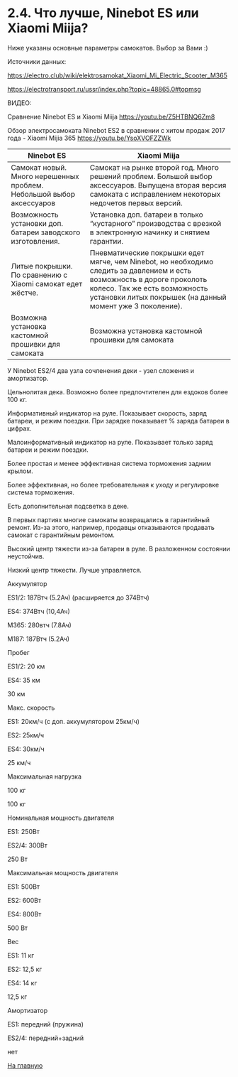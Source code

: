 # 2.4. Что лучше, Ninebot ES или Xiaomi Miija?

Ниже указаны основные параметры самокатов. Выбор за Вами :)

Источники данных:

https://electro.club/wiki/elektrosamokat_Xiaomi_Mi_Electric_Scooter_M365

https://electrotransport.ru/ussr/index.php?topic=48865.0#topmsg 

ВИДЕО:

Сравнение Ninebot ES и Xiaomi Miija https://youtu.be/Z5HTBNQ6Zm8 

Обзор электросамоката Ninebot ES2 в сравнении с хитом продаж 2017 года - Xiaomi Mijia 365 https://youtu.be/YsoXVOFZZWk 

| Ninebot ES | Xiaomi Miija |
|------------|--------------|
| Самокат новый. Много нерешенных проблем.  Небольшой выбор аксессуаров | Самокат на рынке второй год. Много решений проблем. Большой выбор аксессуаров. Выпущена вторая версия самоката с исправлением некоторых недочетов первых версий. |
| Возможность установки доп. батареи заводского изготовления. | Установка доп. батареи в только “кустарного” производства с врезкой в электронную начинку и снятием гарантии. |
| Литые покрышки. По сравнению с Xiaomi самокат едет жёстче. | Пневматические покрышки едет мягче, чем Ninebot, но необходимо следить за давлением и есть возможность в дороге проколоть колесо. Так же  есть возможность установки литых покрышек (на данный момент уже 3 поколение). |
| Возможна установка кастомной прошивки для самоката | Возможна установка кастомной прошивки для самоката |

	

У Ninebot ES2/4 два узла сочленения деки - узел сложения и амортизатор.
	

Цельнолитая дека. Возможно более предпочтителен для ездоков более 100 кг.

	

Информативный индикатор на руле. Показывает скорость, заряд батареи, и режим поездки. При зарядке показывает % заряда батареи в цифрах.

	

Малоинформативный индикатор на руле. Показывает только заряд батареи и режим поездки.

	

Более простая и менее эффективная система торможения задним крылом.
	

Более эффективная, но более требовательная к уходу и регулировке система торможения.

	

Есть дополнительная подсветка в деке.

	

	

	

В первых партиях многие самокаты возвращались в гарантийный ремонт. Из-за этого, например, продавцы отказываются продавать самокат с гарантийным ремонтом.

	

Высокий центр тяжести из-за батареи в руле. В разложенном состоянии неустойчив.
	

Низкий центр тяжести. Лучше управляется.

Аккумулятор
	

ES1/2: 187Втч (5.2Ач) (расширяется до 374Втч)

ES4: 374Втч (10,4Ач)
	

M365: 280втч (7.8Ач)

M187: 187Втч (5.2Ач)

Пробег
	

ES1/2: 20 км

ES4: 35 км
	

30 км

Макс. скорость
	

ES1: 20км/ч (с доп. аккумулятором 25км/ч)

ES2: 25км/ч

ES4: 30км/ч
	

25 км/ч

Максимальная нагрузка
	

100 кг
	

100 кг

Номинальная мощность двигателя
	

ES1: 250Вт

ES2/4: 300Вт
	

250 Вт

Максимальная мощность двигателя
	

ES1: 500Вт

ES2: 600Вт

ES4: 800Вт
	

500 Вт

Вес
	

ES1: 11 кг

ES2: 12,5 кг

ES4: 14 кг
	

12,5 кг

Амортизатор
	

ES1: передний (пружина)

ES2/4: передний+задний
	

нет


[На главную](../README.md)